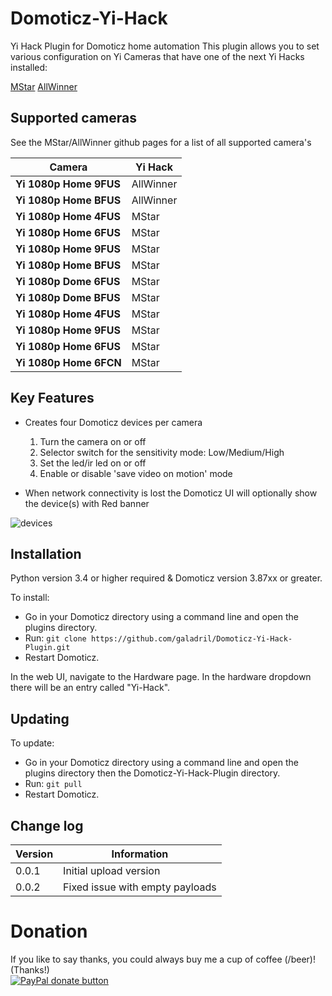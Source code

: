 
# Domoticz-Yi-Hack

Yi Hack Plugin for Domoticz home automation
This plugin allows you to set various configuration on Yi Cameras that have one of the next Yi Hacks installed:  

[MStar](https://github.com/roleoroleo/yi-hack-MStar/wiki/Web-services-description) 
[AllWinner](https://github.com/roleoroleo/yi-hack-Allwinner) 


## Supported cameras

See the MStar/AllWinner github pages for a list of all supported camera's 

| Camera | Yi Hack |
| --- | --- |
| **Yi 1080p Home 9FUS** | AllWinner |
| **Yi 1080p Home BFUS** | AllWinner |
| **Yi 1080p Home 4FUS** | MStar |
| **Yi 1080p Home 6FUS** | MStar |
| **Yi 1080p Home 9FUS** | MStar |
| **Yi 1080p Home BFUS** | MStar |
| **Yi 1080p Dome 6FUS** | MStar |
| **Yi 1080p Dome BFUS** | MStar |
| **Yi 1080p Home 4FUS** | MStar |
| **Yi 1080p Home 9FUS** | MStar |
| **Yi 1080p Home 6FUS** | MStar |
| **Yi 1080p Home 6FCN** | MStar |


## Key Features

* Creates four Domoticz devices per camera
  1. Turn the camera on or off
  2. Selector switch for the sensitivity mode: Low/Medium/High
  3. Set the led/ir led on or off
  4. Enable or disable 'save video on motion' mode
  
* When network connectivity is lost the Domoticz UI will optionally show the device(s) with Red banner

![devices](https://user-images.githubusercontent.com/14561640/87668218-0905ec80-c76c-11ea-9107-ff49395ffb00.png)


## Installation

Python version 3.4 or higher required & Domoticz version 3.87xx or greater.

To install:
* Go in your Domoticz directory using a command line and open the plugins directory.
* Run: ```git clone https://github.com/galadril/Domoticz-Yi-Hack-Plugin.git```
* Restart Domoticz.

In the web UI, navigate to the Hardware page.  In the hardware dropdown there will be an entry called "Yi-Hack".


## Updating

To update:
* Go in your Domoticz directory using a command line and open the plugins directory then the Domoticz-Yi-Hack-Plugin directory.
* Run: ```git pull```
* Restart Domoticz.


## Change log

| Version | Information |
| ----- | ---------- |
| 0.0.1 | Initial upload version |
| 0.0.2 | Fixed issue with empty payloads |


# Donation

If you like to say thanks, you could always buy me a cup of coffee (/beer)!   
(Thanks!)  
[![PayPal donate button](https://img.shields.io/badge/paypal-donate-yellow.svg)](https://www.paypal.me/markheinis)
